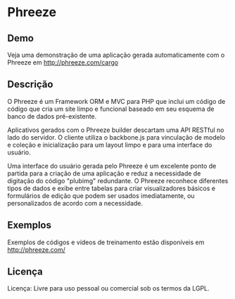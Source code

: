 
# Phreeze


## Demo

Veja uma demonstração de uma aplicação gerada automaticamente com o Phreeze em http://phreeze.com/cargo

## Descrição

O Phreeze é um Framework ORM e MVC para PHP que inclui um código de código que cria um site limpo e funcional baseado em seu esquema de banco de dados pré-existente.

Aplicativos gerados com o Phreeze builder descartam uma API RESTful no lado do servidor. O cliente utiliza o backbone.js para vinculação de modelo e coleção e inicialização para um layout limpo e para uma interface do usuário.

Uma interface do usuário gerada pelo Phreeze é um excelente ponto de partida para a criação de uma aplicação e reduz a necessidade de digitação do código "plubimg" redundante. O Phreeze reconhece diferentes tipos de dados e exibe entre tabelas para criar visualizadores básicos e formulários de edição que podem ser usados ​​imediatamente, ou personalizados de acordo com a necessidade.

## Exemplos

Exemplos de códigos e vídeos de treinamento estão disponíveis em http://phreeze.com/

## Licença

Licença: Livre para uso pessoal ou comercial sob os termos da LGPL.
